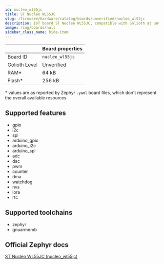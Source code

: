 ```yaml
---
id: nucleo_wl55jc
title: ST Nucleo WL55JC
slug: /firmware/hardware/catalog/boards/unverified/nucleo_wl55jc
description: IoT board ST Nucleo WL55JC, compatible with Golioth at unverified level.
image: /img/boards/null
sidebar_class_name: hide-item
---
```


[//]: # (This is an auto-generated file, do not edit! Changes to it will be lost upon re-generation)



|                | Board properties     |
| -------------  | -------------------- |
| Board ID       | `nucleo_wl55jc` |
| Golioth Level  | [Unverified](/firmware/hardware#unverified-boards) |
| RAM*           | 64 kB |
| Flash*         | 256 kB |

\* values are as reported by Zephyr `.yaml` board files, which don't represent the overall available resources



## Supported features

* gpio
* i2c
* spi
* arduino_gpio
* arduino_i2c
* arduino_spi
* adc
* dac
* pwm
* counter
* dma
* watchdog
* nvs
* lora
* rtc

## Supported toolchains

* zephyr
* gnuarmemb

## Official Zephyr docs

[ST Nucleo WL55JC (nucleo_wl55jc)](https://docs.zephyrproject.org/latest/boards/st/nucleo_wl55jc/doc/index.html)
